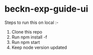# beckn-exp-guide-ui

Steps to run this on local :-

1. Clone this repo
2. Run npm install -f
3. Run npm start
4. Keep node version updated

